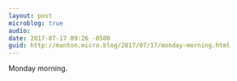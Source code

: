 ```yaml
---
layout: post
microblog: true
audio: 
date: 2017-07-17 09:26 -0500
guid: http://manton.micro.blog/2017/07/17/monday-morning.html
---
```

Monday morning.
